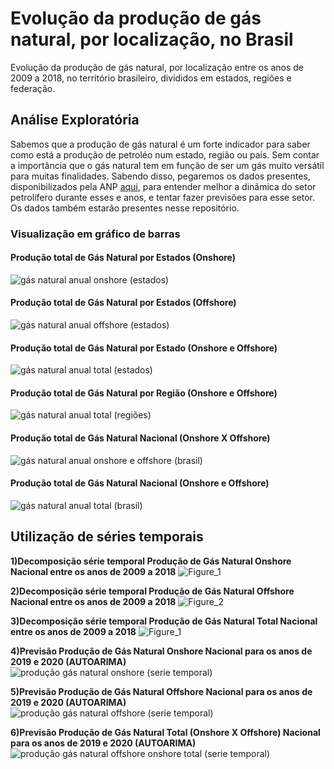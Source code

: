 # Evolução da produção de gás natural, por localização, no Brasil
Evolução da produção de gás natural, por localização entre os anos de 2009 a 2018, no território brasileiro, divididos em estados, regiões e federação.

## Análise Exploratória
Sabemos que a produção de gás natural é um forte indicador para saber como está a produção de petroléo num estado, região ou país. Sem contar a importância que o gás natural tem em função de ser um gás muito versátil para muitas finalidades. Sabendo disso, pegaremos os dados presentes, disponibilizados pela ANP [aqui](http://dados.gov.br/dataset/g2-08-anuario-estatistico-2019-evolucao-da-producao-de-gas-natural-por-localizacao), para entender melhor a dinâmica do setor petrolífero durante esses e anos, e tentar fazer previsões para esse setor. Os dados também estarão presentes nesse repositório.

### Visualização em gráfico de barras

#### Produção total de Gás Natural por Estados (Onshore)
![gás natural anual onshore (estados)](https://user-images.githubusercontent.com/48027825/87231344-d5eae400-c38c-11ea-958a-75e300bdac70.png)

#### Produção total de Gás Natural por Estados (Offshore)
![gás natural anual offshore (estados)](https://user-images.githubusercontent.com/48027825/87231345-d7b4a780-c38c-11ea-9eb2-426044bd95c0.png)

#### Produção total de Gás Natural por Estado (Onshore e Offshore) 
![gás natural anual total (estados)](https://user-images.githubusercontent.com/48027825/87231347-dbe0c500-c38c-11ea-93e7-86b939678b33.png)

#### Produção total de Gás Natural por Região (Onshore e Offshore) 
![gás natural anual total (regiões)](https://user-images.githubusercontent.com/48027825/87231348-ddaa8880-c38c-11ea-8be0-17fdfea41ca0.png)

#### Produção total de Gás Natural Nacional (Onshore X Offshore)
![gás natural anual onshore e offshore (brasil)](https://user-images.githubusercontent.com/48027825/87231542-6544c700-c38e-11ea-9fc7-c971946d43ba.png)

#### Produção total de Gás Natural Nacional (Onshore e Offshore) 
![gás natural anual total (brasil)](https://user-images.githubusercontent.com/48027825/87231354-e4390000-c38c-11ea-9c53-5d1d088c94d1.png)

## Utilização de séries temporais

**1)Decomposição série temporal Produção de Gás Natural Onshore Nacional entre os anos de 2009 a 2018**
![Figure_1](https://user-images.githubusercontent.com/48027825/76637691-f794a580-6529-11ea-9a00-7f1d232e715a.png)

**2)Decomposição série temporal Produção de Gás Natural Offshore Nacional entre os anos de 2009 a 2018**
![Figure_2](https://user-images.githubusercontent.com/48027825/76637696-f8c5d280-6529-11ea-9188-66a448d0e605.png)

**3)Decomposição série temporal Produção de Gás Natural Total Nacional entre os anos de 2009 a 2018**
![Figure_1](https://user-images.githubusercontent.com/48027825/76637970-6c67df80-652a-11ea-9cad-fb38d8b7567a.png)

**4)Previsão Produção de Gás Natural Onshore Nacional para os anos de 2019 e 2020 (AUTOARIMA)**
![produção gás natural onshore (serie temporal)](https://user-images.githubusercontent.com/48027825/65178397-009b3300-da2f-11e9-8ff7-aea8e79e4e16.png)

**5)Previsão Produção de Gás Natural Offshore Nacional para os anos de 2019 e 2020 (AUTOARIMA)**
![produção gás natural offshore (serie temporal)](https://user-images.githubusercontent.com/48027825/65178415-0abd3180-da2f-11e9-9c85-e41f2fdf6762.png)

**6)Previsão Produção de Gás Natural Total (Onshore X Offshore) Nacional para os anos de 2019 e 2020 (AUTOARIMA)**
![produção gás natural offshore onshore total (serie temporal)](https://user-images.githubusercontent.com/48027825/65178462-26283c80-da2f-11e9-9ea7-9f2bd6e68b28.png)
